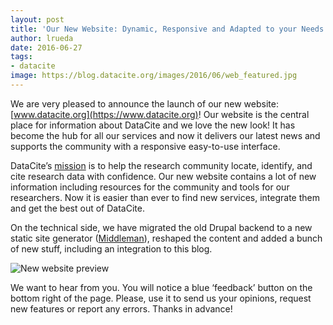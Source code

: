```yaml
---
layout: post
title: 'Our New Website: Dynamic, Responsive and Adapted to your Needs'
author: lrueda
date: 2016-06-27
tags:
- datacite
image: https://blog.datacite.org/images/2016/06/web_featured.jpg
---
```

We are very pleased to announce the launch of our new website: [www.datacite.org](https://www.datacite.org)! Our website is the central place for information about DataCite and we love the new look! It has become the hub for all our services and now it delivers our latest news and supports the community with a responsive easy-to-use interface.

DataCite’s [mission](http://datacite.org/mission.html) is to help the research community locate, identify, and cite research data with confidence. Our new website contains a lot of new information including resources for the community and tools for our researchers. Now it is easier than ever to find new services, integrate them and get the best out of DataCite.

On the technical side, we have migrated the old Drupal backend to a new static site generator ([Middleman](https://middlemanapp.com)), reshaped the content and added a bunch of new stuff, including an integration to this blog.

![New website preview](/images/2016/06/web_featured.jpg)

We want to hear from you. You will notice a blue ‘feedback’ button on the bottom right of the page. Please, use it to send us your opinions, request new features or report any errors. Thanks in advance!
